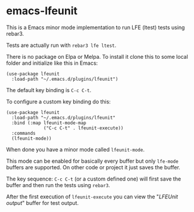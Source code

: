 # emacs-lfeunit

This is a Emacs minor mode implementation to run LFE (ltest) tests using rebar3.

Tests are actually run with `rebar3 lfe ltest`.

There is no package on Elpa or Melpa.
To install it clone this to some local folder and initialize like this in Emacs:

```
(use-package lfeunit
  :load-path "~/.emacs.d/plugins/lfeunit")
```

The default key binding is `C-c C-t`.

To configure a custom key binding do this:

```
(use-package lfeunit
  :load-path "~/.emacs.d/plugins/lfeunit"
  :bind (:map lfeunit-mode-map
              ("C-c C-t" . lfeunit-execute))
  :commands
  (lfeunit-mode))
```

When done you have a minor mode called `lfeunit-mode`.

This mode can be enabled for basically every buffer but only `lfe-mode` buffers are supported.
On other code or project it just saves the buffer.

The key sequence: `C-c C-t` (or a custom defined one) will first save the buffer and then run the tests using `rebar3`.

After the first execution of `lfeunit-execute` you can view the "*LFEUnit output*" buffer for test output.
